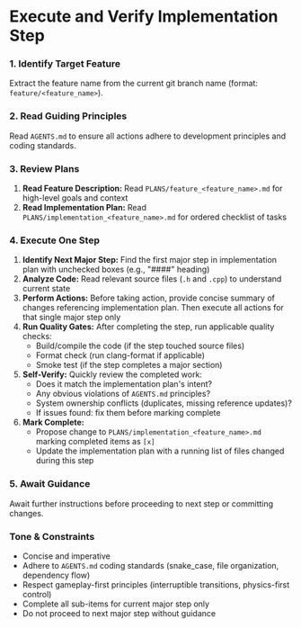 # Execute and Verify Implementation Step

### 1. Identify Target Feature

Extract the feature name from the current git branch name (format: `feature/<feature_name>`).

### 2. Read Guiding Principles

Read `AGENTS.md` to ensure all actions adhere to development principles and coding standards.

### 3. Review Plans

1.  **Read Feature Description:** Read `PLANS/feature_<feature_name>.md` for high-level goals and context
2.  **Read Implementation Plan:** Read `PLANS/implementation_<feature_name>.md` for ordered checklist of tasks

### 4. Execute One Step

1.  **Identify Next Major Step:** Find the first major step in implementation plan with unchecked boxes (e.g., "####" heading)
2.  **Analyze Code:** Read relevant source files (`.h` and `.cpp`) to understand current state
3.  **Perform Actions:** Before taking action, provide concise summary of changes referencing implementation plan. Then execute all actions for that single major step only
4.  **Run Quality Gates:** After completing the step, run applicable quality checks:
    - Build/compile the code (if the step touched source files)
    - Format check (run clang-format if applicable)
    - Smoke test (if the step completes a major section)
5.  **Self-Verify:** Quickly review the completed work:
    - Does it match the implementation plan's intent?
    - Any obvious violations of `AGENTS.md` principles?
    - System ownership conflicts (duplicates, missing reference updates)?
    - If issues found: fix them before marking complete
6.  **Mark Complete:**
    - Propose change to `PLANS/implementation_<feature_name>.md` marking completed items as `[x]`
    - Update the implementation plan with a running list of files changed during this step

### 5. Await Guidance

Await further instructions before proceeding to next step or committing changes.

### Tone & Constraints

-   Concise and imperative
-   Adhere to `AGENTS.md` coding standards (snake_case, file organization, dependency flow)
-   Respect gameplay-first principles (interruptible transitions, physics-first control)
-   Complete all sub-items for current major step only
-   Do not proceed to next major step without guidance
